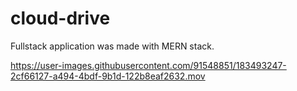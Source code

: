 # cloud-drive

Fullstack application was made with MERN stack.

https://user-images.githubusercontent.com/91548851/183493247-2cf66127-a494-4bdf-9b1d-122b8eaf2632.mov
